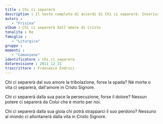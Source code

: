 ```yaml
--- 
title : Chi ci separerà
description : Il testo completo di accordi di Chi ci separerà. Inseriscila nel tuo canzoniere!
autori : 
   - "Frisina"
album : Chi ci separerà dall'amore di Cristo
tonalita : Re
famiglia : 
   - "Liturgica"
gruppo : 
momenti : 
   - "Comunione"
identificatore : chi_ci_separera
datarevisione : 2011_12_31
trascrittore : Francesco Endrici
--- 
```




Chi ci separerà dal suo amore 
la tribolazione, forse la spada? 
Né morte o vita ci separerà, 
dall'amore in Cristo Signore. 


Chi ci separerà dalla sua pace 
la persecuzione, forse il dolore? 
Nessun potere ci separerà 
da Colui che è morto per noi. 


Chi ci separerà dalla sua gioia 
chi potrà strapparci il suo perdono? 
Nessuno al mondo ci allontanerà 
dalla vita in Cristo Signore. 


